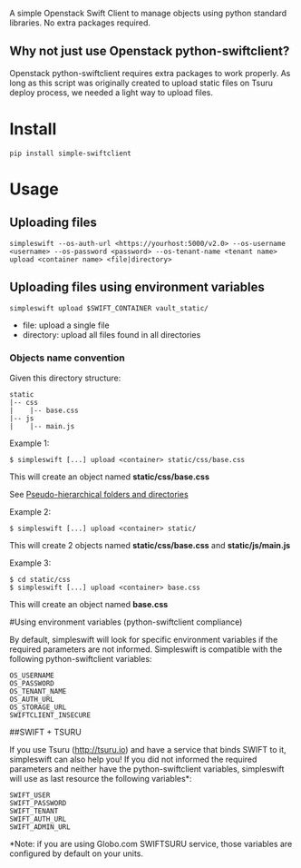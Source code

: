 A simple Openstack Swift Client to manage objects using python standard libraries. No extra packages required.

## Why not just use Openstack python-swiftclient?

Openstack python-swiftclient requires extra packages to work properly. As long as this script was originally created to upload static files on Tsuru deploy process, we needed a light way to upload files.

# Install

	pip install simple-swiftclient 

# Usage

## Uploading files

```
simpleswift --os-auth-url <https://yourhost:5000/v2.0> --os-username <username> --os-password <password> --os-tenant-name <tenant name> upload <container name> <file|directory>
```

## Uploading files using environment variables

```
simpleswift upload $SWIFT_CONTAINER vault_static/
```

- file: upload a single file
- directory: upload all files found in all directories

### Objects name convention

Given this directory structure:

```
static
|-- css
|    |-- base.css 
|-- js
|    |-- main.js 
```

Example 1:

	$ simpleswift [...] upload <container> static/css/base.css
	
This will create an object named **static/css/base.css**

See [Pseudo-hierarchical folders and directories](http://docs.openstack.org/api/openstack-object-storage/1.0/content/pseudo-hierarchical-folders-directories.html)

Example 2:

	$ simpleswift [...] upload <container> static/
	
This will create 2 objects named **static/css/base.css** and **static/js/main.js**

Example 3:

```
$ cd static/css
$ simpleswift [...] upload <container> base.css
```
	
This will create an object named **base.css**

#Using environment variables
(python-swiftclient compliance)

By default, simpleswift will look for specific environment variables if the required parameters are not informed. Simpleswift is  compatible with the following python-swiftclient variables:

	OS_USERNAME
	OS_PASSWORD
	OS_TENANT_NAME
	OS_AUTH_URL
	OS_STORAGE_URL
	SWIFTCLIENT_INSECURE
	

##SWIFT + TSURU

If you use Tsuru (http://tsuru.io) and have a service that binds SWIFT to it, simpleswift can also help you! If you did not informed the required parameters and neither have the python-swiftclient variables, simpleswift will use as last resource the following variables*:


	SWIFT_USER
	SWIFT_PASSWORD
	SWIFT_TENANT
	SWIFT_AUTH_URL
	SWIFT_ADMIN_URL
	
	
	

	
*Note: if you are using Globo.com SWIFTSURU service, those variables are configured by default on your units.



